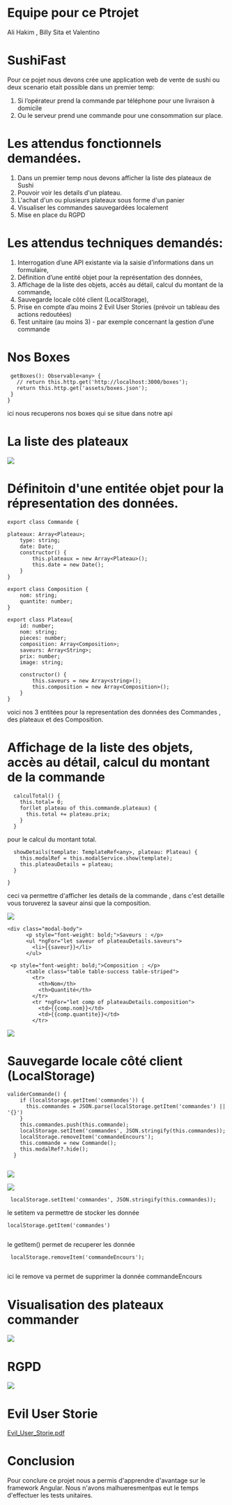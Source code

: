 # Equipe pour ce Ptrojet 
Ali Hakim ,
Billy Sita et
Valentino
# SushiFast
Pour ce pojet nous devons crée une application web de vente de sushi ou deux scenario etait possible dans un premier temp: <br>
1. Si l’opérateur prend la commande par téléphone pour une livraison à domicile <br>
2. Ou le serveur prend une commande pour une consommation sur place.

# Les attendus fonctionnels demandées.
1. Dans un premier temp nous devons afficher la liste des plateaux de Sushi <br>
2. Pouvoir voir les details d'un plateau. <br>
3. L'achat d'un ou plusieurs plateaux sous forme d'un panier <br>
4. Visualiser les commandes sauvegardées localement <br>
5. Mise en place du RGPD <br> 

# Les attendus  techniques demandés: <br>
1. Interrogation d’une API existante via la saisie d’informations dans un formulaire, <br>
2. Définition d’une entité objet pour la représentation des données, <br>
3. Affichage de la liste des objets, accès au détail, calcul du montant de la commande, <br>
4. Sauvegarde locale côté client (LocalStorage), <br>
5. Prise en compte d’au moins 2 Evil User Stories (prévoir un tableau des actions redoutées) <br>
6. Test unitaire (au moins 3) - par exemple concernant la gestion d’une commande <br>

# Nos Boxes 
 ```
  getBoxes(): Observable<any> {
    // return this.http.get('http://localhost:3000/boxes');
    return this.http.get('assets/boxes.json');
  }
}
 ```
 ici nous recuperons nos boxes qui se situe dans notre api 

# La liste des plateaux

![](images/plateaux.png)

# Définitoin d'une entitée objet pour la répresentation des données.
```
export class Commande {

plateaux: Array<Plateau>;
    type: string;
    date: Date;
    constructor() {
        this.plateaux = new Array<Plateau>();
        this.date = new Date();
    }
}

```
```
export class Composition {
    nom: string;
    quantite: number;
}

```
```
export class Plateau{
    id: number;
    nom: string;
    pieces: number;
    composition: Array<Composition>;
    saveurs: Array<String>;
    prix: number;
    image: string;
    
    constructor() {
        this.saveurs = new Array<string>();
        this.composition = new Array<Composition>();
    }
}
```

voici nos 3 entitées pour la representation des données des Commandes , des plateaux et des Composition.

# Affichage de la liste des objets, accès au détail, calcul du montant de la commande

```
  calculTotal() {
    this.total= 0;
    for(let plateau of this.commande.plateaux) {
      this.total += plateau.prix;
    }
  }
```
 pour le calcul du montant total.
 
```
  showDetails(template: TemplateRef<any>, plateau: Plateau) {
    this.modalRef = this.modalService.show(template);
    this.plateauDetails = plateau;
  }

}
```
ceci va permettre d'afficher les details de la commande , dans c'est detaille vous toruverez la saveur ainsi que la composition. <br>

![](images/detail.png)

```
<div class="modal-body">
      <p style="font-weight: bold;">Saveurs : </p>
      <ul *ngFor="let saveur of plateauDetails.saveurs">
        <li>{{saveur}}</li>
      </ul>
```

```
 <p style="font-weight: bold;">Composition : </p>
      <table class="table table-success table-striped">
        <tr>
          <th>Nom</th>
          <th>Quantité</th>
        </tr>
        <tr *ngFor="let comp of plateauDetails.composition">
          <td>{{comp.nom}}</td>
          <td>{{comp.quantite}}</td>
        </tr>
```
![](images/total.png)

# Sauvegarde locale côté client (LocalStorage)
```
validerCommande() {
    if (localStorage.getItem('commandes')) {
      this.commandes = JSON.parse(localStorage.getItem('commandes') || '{}')
    }
    this.commandes.push(this.commande);
    localStorage.setItem('commandes', JSON.stringify(this.commandes));
    localStorage.removeItem('commandeEncours');
    this.commande = new Commande();
    this.modalRef?.hide();
  }
  
```
![](images/valide.png)

![](images/valide1.png)

```
 localStorage.setItem('commandes', JSON.stringify(this.commandes));
```
le setitem va permettre de stocker les donnée 
```
localStorage.getItem('commandes')
 
```
le  getItem() permet de recuperer les donnée 

```
 localStorage.removeItem('commandeEncours');
 
```
ici le remove va permet de supprimer la donnée commandeEncours


# Visualisation des plateaux commander

![](images/commandefull.png)

# RGPD

![](images/rgpd.png)

# Evil User Storie 

[Evil_User_Storie.pdf](https://github.com/hakim9100/Sushi-Main/files/8100712/Evil_User_Storie.pdf)

# Conclusion 

Pour conclure ce projet nous a permis d'apprendre d'avantage sur le framework Angular. Nous n'avons malhueresmentpas eut le temps d'effectuer les tests unitaires.
